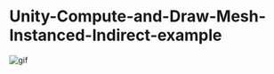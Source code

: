 # Unity-Compute-and-Draw-Mesh-Instanced-Indirect-example

![gif][gif1]

[gif1]: https://media.giphy.com/media/xUPGck219gp4BiTCJW/giphy.gif
